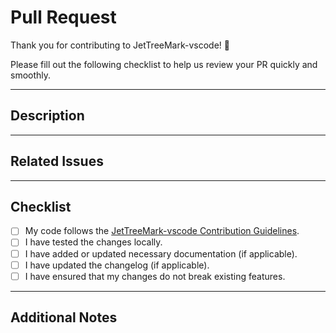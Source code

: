 # Pull Request

Thank you for contributing to JetTreeMark-vscode! 🚀

Please fill out the following checklist to help us review your PR quickly and smoothly.

---

## Description

<!-- Provide a short description of the changes introduced by this PR. -->

---

## Related Issues

<!-- Link any related issues, e.g., "Fixes #12" or "Related to #45". -->

---

## Checklist

- [ ] My code follows the [JetTreeMark-vscode Contribution Guidelines](./CONTRIBUTING.md).
- [ ] I have tested the changes locally.
- [ ] I have added or updated necessary documentation (if applicable).
- [ ] I have updated the changelog (if applicable).
- [ ] I have ensured that my changes do not break existing features.

---

## Additional Notes

<!-- Anything else the reviewers should know? Screenshots, references, etc. -->
